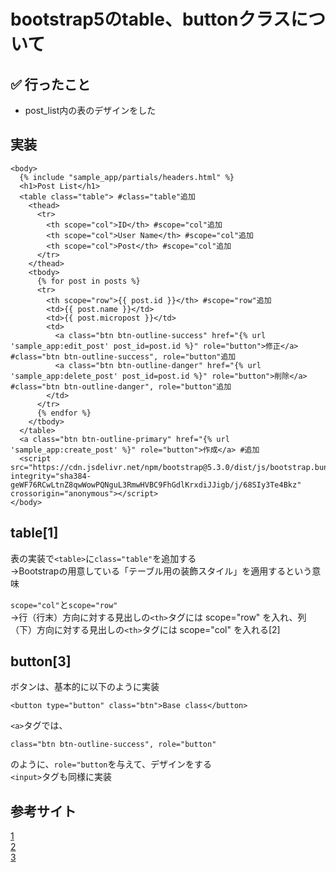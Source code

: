 # bootstrap5のtable、buttonクラスについて

## ✅ 行ったこと

- post_list内の表のデザインをした

## 実装

```
<body>
  {% include "sample_app/partials/headers.html" %}
  <h1>Post List</h1>
  <table class="table"> #class="table"追加
    <thead>
      <tr>
        <th scope="col">ID</th> #scope="col"追加
        <th scope="col">User Name</th> #scope="col"追加
        <th scope="col">Post</th> #scope="col"追加
      </tr>
    </thead>
    <tbody>
      {% for post in posts %}
      <tr>
        <th scope="row">{{ post.id }}</th> #scope="row"追加
        <td>{{ post.name }}</td>
        <td>{{ post.micropost }}</td>
        <td>
          <a class="btn btn-outline-success" href="{% url 'sample_app:edit_post' post_id=post.id %}" role="button">修正</a> #class="btn btn-outline-success", role="button"追加
          <a class="btn btn-outline-danger" href="{% url 'sample_app:delete_post' post_id=post.id %}" role="button">削除</a> #class="btn btn-outline-danger", role="button"追加
        </td>
      </tr>
      {% endfor %}
    </tbody>
  </table>
  <a class="btn btn-outline-primary" href="{% url 'sample_app:create_post' %}" role="button">作成</a> #追加
  <script src="https://cdn.jsdelivr.net/npm/bootstrap@5.3.0/dist/js/bootstrap.bundle.min.js" integrity="sha384-geWF76RCwLtnZ8qwWowPQNguL3RmwHVBC9FhGdlKrxdiJJigb/j/68SIy3Te4Bkz" crossorigin="anonymous"></script>
</body>

```

## table[1]
表の実装で`<table>`に`class="table"`を追加する<br>
→Bootstrapの用意している「テーブル用の装飾スタイル」を適用するという意味<br>

`scope="col"`と`scope="row"`<br>
→行（行末）方向に対する見出しの`<th>`タグには scope="row" を入れ、列（下）方向に対する見出しの`<th>`タグには scope="col" を入れる[2]

## button[3]
ボタンは、基本的に以下のように実装
```
<button type="button" class="btn">Base class</button>
```

`<a>`タグでは、
```
class="btn btn-outline-success", role="button"
```
のように、`role="button`を与えて、デザインをする<br>
`<input>`タグも同様に実装

## 参考サイト
[1](https://getbootstrap.jp/docs/5.3/content/tables/#%E6%A6%82%E8%A6%81)<br>
[2](https://bootstrap-guide.com/content/tables)<br>
[3](https://getbootstrap.jp/docs/5.3/components/buttons/)